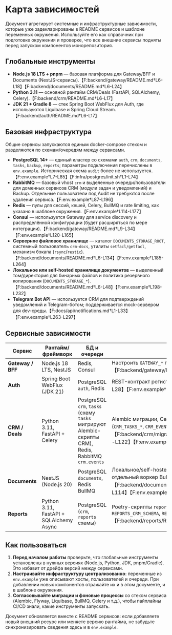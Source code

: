 # Карта зависимостей

Документ агрегирует системные и инфраструктурные зависимости, которые уже задекларированы в README сервисов и шаблоне переменных окружения. Используйте его как справочник при подготовке окружения и проверке, что все внешние сервисы подняты перед запуском компонентов монорепозитория.

## Глобальные инструменты

- **Node.js 18 LTS + pnpm** — базовая платформа для Gateway/BFF и Documents (NestJS-сервисы).【F:backend/gateway/README.md†L6-L18】【F:backend/documents/README.md†L6-L24】
- **Python 3.11** — основной рантайм CRM/Deals (FastAPI, SQLAlchemy, Celery).【F:backend/crm/README.md†L6-L17】
- **JDK 21 + Gradle 8** — стек Spring Boot WebFlux для Auth, где используются Liquibase и Spring Cloud Stream.【F:backend/auth/README.md†L6-L17】

## Базовая инфраструктура

Общие сервисы запускаются единым docker-compose стеком и разделяются по схемам/очередям между сервисами.

- **PostgreSQL 14+** — единый кластер со схемами `auth`, `crm`, `documents`, `tasks`, `backup`, `reports`; параметры подключения перечислены в `env.example`. Историческая схема `audit` более не используется.【F:env.example†L7-L85】【F:infra/postgres/init.sh†L1-L74】
- **RabbitMQ** — базовый vhost `crm` и выделенные очереди/пользователи для доменных сервисов CRM (модули задач и уведомлений) и Backup. Отдельные пользователи под Audit не требуются после удаления сервиса.【F:env.example†L87-L196】
- **Redis** — пулы для сессий, кешей, Celery, BullMQ и rate limiting, как указано в шаблоне окружения.【F:env.example†L114-L177】
- **Consul** — используется Gateway для service discovery и распределённой конфигурации (будет расширяться по мере интеграции).【F:backend/gateway/README.md†L9-L34】【F:env.example†L120-L165】
- **Серверное файловое хранилище** — каталог `DOCUMENTS_STORAGE_ROOT`, системный пользователь `crm-docs`, утилиты `setfacl/getfacl`, механизм бэкапа (`rsync`/`restic`).【F:backend/documents/README.md†L6-L134】【F:env.example†L185-L264】
- **Локальное или self-hosted хранилище документов** — выделенный том/директория для бинарных файлов и политика резервного копирования (`DOCUMENTS_STORAGE_*`).【F:backend/documents/README.md†L6-L48】【F:env.example†L198-L232】
- **Telegram Bot API** — используется CRM для подтверждений уведомлений и Telegram-ботом; поддерживается mock-сервером для dev-среды.【F:docs/api/notifications.md†L1-L33】【F:env.example†L263-L297】

## Сервисные зависимости

| Сервис | Рантайм/фреймворк | БД и очереди | Дополнительно |
| --- | --- | --- | --- |
| **Gateway / BFF** | Node.js 18 LTS, NestJS | Redis, Consul | Настроить `GATEWAY_*` переменные, REST/SSE прокси к CRM/Auth.【F:backend/gateway/README.md†L6-L38】【F:env.example†L290-L336】 |
| **Auth** | Spring Boot WebFlux (JDK 21) | PostgreSQL `auth`, Redis | REST-контракт регистрации и JWT, Liquibase миграции.【F:backend/auth/README.md†L6-L28】【F:env.example†L38-L148】 |
| **CRM / Deals** | Python 3.11, FastAPI + Celery | PostgreSQL `crm`, `tasks` (схему `tasks` мигрируют Alembic-скрипты CRM), Redis, RabbitMQ `crm.events` | Alembic миграции, Celery beat/worker, встроенные модули задач и уведомлений (`CRM_TASKS_*`, `CRM_EVENTS_EXCHANGE`).【F:backend/crm/README.md†L6-L66】【F:backend/crm/migrations/versions/2025102604_migrate_crm_tasks_to_tasks_schema.py†L1-L122】【F:env.example†L162-L217】 |
| **Documents** | NestJS (Node.js 20) | PostgreSQL `documents`, Redis BullMQ | Локальное/self-hosted хранилище (`DOCUMENTS_STORAGE_*`), POSIX ACL, стратегия бэкапов и отдельный воркер BullMQ.【F:backend/documents/README.md†L16-L24】【F:backend/documents/README.md†L38-L43】【F:backend/documents/README.md†L101-L114】【F:env.example†L210-L247】 |
| **Reports** | Python 3.11, FastAPI + SQLAlchemy Async | PostgreSQL (`crm`, `reports` схемы) | Poetry-скрипты `reports-api`/`reports-refresh-views`, переменные `REPORTS_DATABASE_URL`, `REPORTS_CRM_SCHEMA`, `REPORTS_SOURCE_SCHEMAS`, `REPORTS_SCHEMA`.【F:backend/reports/README.md†L6-L57】【F:env.example†L70-L115】 |

## Как пользоваться

1. **Перед началом работы** проверьте, что глобальные инструменты установлены в нужных версиях (Node.js, Python, JDK, pnpm/Gradle). Это избавит от дрейфа версий между сервисами.
2. **Настраивайте инфраструктуру централизованно**: переменные из `env.example` уже описывают хосты, пользователей и очереди. При добавлении новых компонентов отражайте их и в этом документе, и в шаблоне окружения.
3. **Согласовывайте миграции и фоновые процессы** со стеком сервиса (Alembic, Flyway, Liquibase, BullMQ, Celery и т.д.), чтобы пайплайны CI/CD знали, какие инструменты запускать.

Документ обновляется вместе с README сервисов: если добавляете новый внешний ресурс или меняете версию рантайма, не забудьте синхронизировать сведения здесь и в `env.example`.
